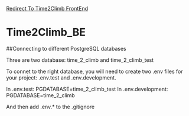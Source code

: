[Redirect To Time2Climb FrontEnd](https://github.com/GiovanAaron/Time2Climb_FE)

# Time2Climb_BE

##Connecting to different PostgreSQL databases

Three are two database: time_2_climb and time_2_climb_test

To connet to the right database, you will need to create two .env files for your project: .env.test and .env.development.

In .env.test: PGDATABASE=time_2_climb_test
In .env.development: PGDATABASE=time_2_climb

And then add .env.\* to the .gitignore
